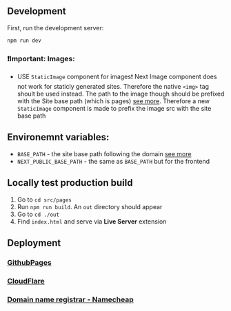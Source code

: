 
## Development

First, run the development server:

```bash
npm run dev
```

### ❗️Important: Images:
  - USE `StaticImage` component for images❗️ Next Image component does not work for staticly generated sites. Therefore the native `<img>` tag shoult be used instead. The path to the image though should be prefixed with the Site base path (which is pages) [see more](https://nextjs.org/docs/pages/api-reference/next-config-js/basePath). Therefore a new `StaticImage` component is made to prefix the image src with the site base path


## Environemnt variables:
- `BASE_PATH` - the site base path following the domain [see more](https://nextjs.org/docs/pages/api-reference/next-config-js/basePath)
- `NEXT_PUBLIC_BASE_PATH` - the same as `BASE_PATH` but for the frontend

## Locally test production build
1) Go to `cd src/pages`
2) Run `npm run build`. An `out` directory should appear
3) Go to `cd ./out`
4) Find `index.html` and serve via **Live Server** extension

## Deployment
### [GithubPages](./docs/GithubPages/GitHubPages.md)
### [CloudFlare](./docs/CloudFlare/CloudFlare.md)
### [Domain name registrar - Namecheap](./docs/DomainNameRegistrar/NameCheap.md)